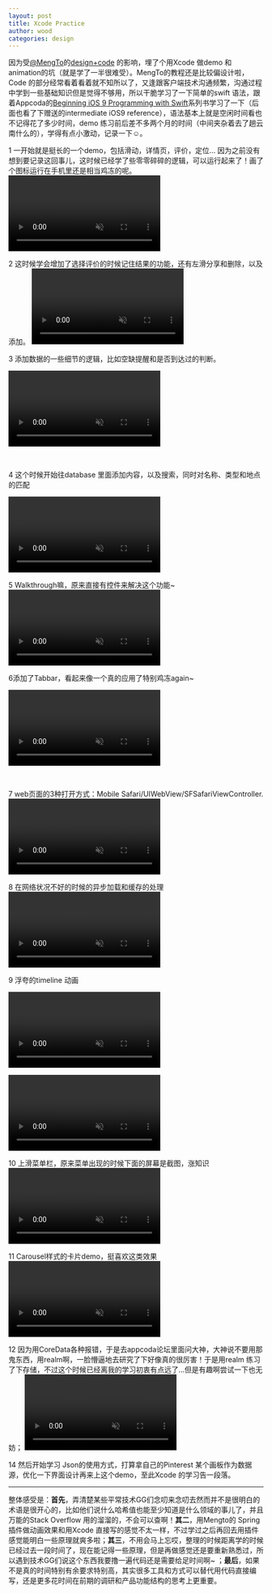 ```yaml
---
layout: post
title: Xcode Practice
author: wood
categories: design
---
```

因为受[@MengTo](https://twitter.com/mengto)的[design+code](http://sumoing.com/) 的影响，埋了个用Xcode 做demo 和animation的坑（就是学了一半很难受）。MengTo的教程还是比较偏设计啦，Code 的部分经常看着看着就不知所以了，又逢跟客户端技术沟通频繁，沟通过程中学到一些基础知识但是觉得不够用，所以干脆学习了一下简单的swift 语法，跟着Appcoda的[Beginning iOS 9 Programming
with Swift](https://www.appcoda.com/swift/)系列书学习了一下（后面也看了下赠送的intermediate iOS9 reference），语法基本上就是空闲时间看也不记得花了多少时间，demo 练习前后差不多两个月的时间（中间夹杂着去了趟云南什么的），学得有点小激动，记录一下☺️。

1 一开始就是挺长的一个demo，包括滑动，详情页，评价，定位… 因为之前没有想到要记录这回事儿，这时候已经学了些零零碎碎的逻辑，可以运行起来了！画了个图标运行在手机里还是相当鸡冻的呢。
<video width="300" muted controls> <source src="/assets/2016-5-10-FoodPinDemo_3.2.mov" type="video/mp4"> </video><br/>


2 这时候学会增加了选择评价的时候记住结果的功能，还有左滑分享和删除，以及添加。
<video width="300" muted controls> <source src="/assets/2016-5-10-FoodPinDemo_3.7.mov" type="video/mp4"> </video>
<br/>


3 添加数据的一些细节的逻辑，比如空缺提醒和是否到达过的判断。

<video width="300" muted controls> <source src="/assets/2016-5-10-FoodPinDemo_3.3_2.mov" type="video/mp4"> </video>

<br/>

4 这个时候开始往database 里面添加内容，以及搜索，同时对名称、类型和地点的匹配

<video width="300" muted controls> <source src="/assets/2016-5-10-FoodPinDemo_3.7_search.mov" type="video/mp4"> </video>
<br/>


5 Walkthrough嘛，原来直接有控件来解决这个功能~ 
<video width="300" muted controls> <source src="/assets/2016-5-10-FoodPinDemo_3.7_walkthrough.mov" type="video/mp4"> </video>

6添加了Tabbar，看起来像一个真的应用了特别鸡冻again~

<video width="300" muted controls> <source src="/assets/2016-5-10-FoodPinDemo_3.16_Tabbar.mov" type="video/mp4"> </video>

<br/>

7 web页面的3种打开方式：Mobile Safari/UIWebView/SFSafariViewController.
<video width="300" muted controls> <source src="/assets/2016-5-10-FoodPinDemo_3.22_About.mov" type="video/mp4"> </video>
<br/>


8 在网络状况不好的时候的异步加载和缓存的处理 
<video width="300" muted controls> <source src="/assets/2016-5-10-FoodPinDemo_4.10_Discover.mov" type="video/mp4"> </video>
<br/>


9 浮夸的timeline 动画


<video width="300" muted controls> <source src="/assets/2016-5-10-animation_4.11.mov" type="video/mp4"> </video> <br/>

<video width="300" muted controls> <source src="/assets/2016-5-10-animation_4.11_2.mp4" type="video/mp4"> </video>
<br/>

10 上滑菜单栏，原来菜单出现的时候下面的屏幕是截图，涨知识
<video width="300" muted controls> <source src="/assets/2016-5-10-SlideMenu_4.23.mov" type="video/mp4"> </video>
<br/>


11 Carousel样式的卡片demo，挺喜欢这类效果
<video width="300" muted controls> <source src="/assets/2016-5-10-TripCardDemo_4.24.mov" type="video/mp4"> </video>
<br/>


12 因为用CoreData各种报错，于是去appcoda论坛里面问大神，大神说不要用那鬼东西，用realm啊，一脸懵逼地去研究了下好像真的很厉害！于是用realm 练习了下存储，不过这个时候已经离我的学习初衷有点远了…但是有趣啊尝试一下也无妨；
<video width="300" muted controls> <source src="/assets/2016-5-10-RealmDemo_5.4.mov" type="video/mp4"> </video>
<br/>


14 然后开始学习 Json的使用方式，打算拿自己的Pinterest 某个画板作为数据源，优化一下界面设计再来上这个demo，至此Xcode 的学习告一段落。<br/>


----
整体感受是：**首先**，弄清楚某些平常技术GG们念叨来念叨去然而并不是很明白的术语是很开心的，比如他们说什么哈希值也能至少知道是什么领域的事儿了，并且万能的Stack Overflow 用的溜溜的，不会可以查啊！**其二**，用Mengto的 Spring 插件做动画效果和用Xcode 直接写的感觉不太一样，不过学过之后再回去用插件感觉能明白一些原理就爽多啦；**其三**，不用会马上忘哎，整理的时候距离学的时候已经过去一段时间了，现在能记得一些原理，但是再做感觉还是要重新熟悉过，所以遇到技术GG们说这个东西我要撸一遍代码还是需要给足时间啊~ ；**最后**，如果不是真的时间特别有余要求特别高，其实很多工具和方式可以替代用代码直接编写，还是更多花时间在前期的调研和产品功能结构的思考上更重要。
